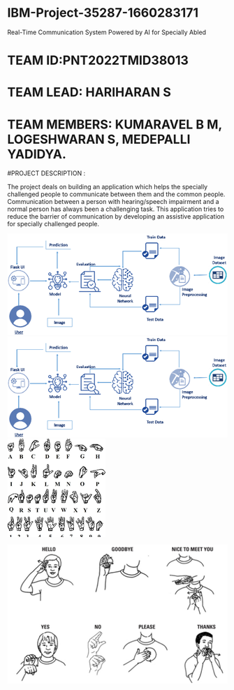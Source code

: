 # IBM-Project-35287-1660283171
Real-Time Communication System Powered by AI for Specially Abled

# TEAM ID:PNT2022TMID38013

# TEAM LEAD: HARIHARAN S

# TEAM MEMBERS: KUMARAVEL B M, LOGESHWARAN S, MEDEPALLI YADIDYA.

#PROJECT DESCRIPTION :

The project deals on building an application which helps the specially challenged people to communicate between them and the common people. Communication between a person with hearing/speech impairment and a normal person has always been a challenging task. This application tries to reduce the barrier of communication by developing an assistive application for specially challenged people.

![images](https://github.com/Arasu-M/Extras/blob/main/image1.png)    ![images](https://github.com/Arasu-M/Extras/blob/main/image1.png)![images](https://github.com/Arasu-M/Extras/blob/main/image%203.png)

![images](https://github.com/Arasu-M/Extras/blob/main/image%204.jpg)  
